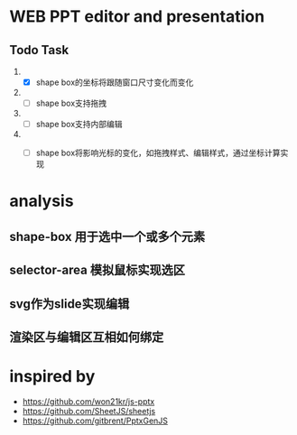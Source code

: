 # WEB PPT editor and presentation

## Todo Task
1. - [x] shape box的坐标将跟随窗口尺寸变化而变化
2. - [ ] shape box支持拖拽
3. - [ ] shape box支持内部编辑
4. - [ ] shape box将影响光标的变化，如拖拽样式、编辑样式，通过坐标计算实现


# analysis
## shape-box 用于选中一个或多个元素
## selector-area 模拟鼠标实现选区
## svg作为slide实现编辑
## 渲染区与编辑区互相如何绑定

# inspired by 
- https://github.com/won21kr/js-pptx
- https://github.com/SheetJS/sheetjs
- https://github.com/gitbrent/PptxGenJS

